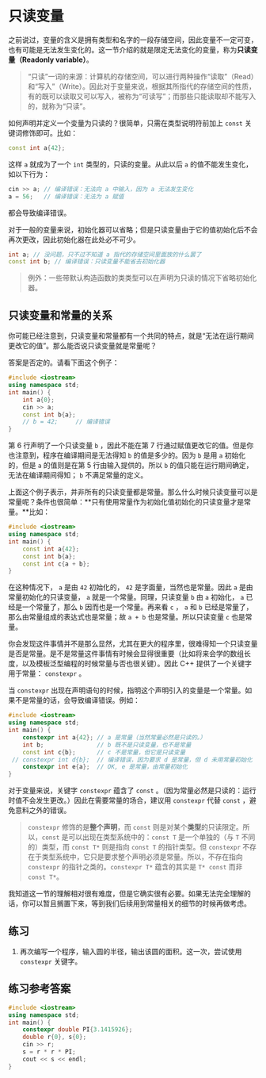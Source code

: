 # 只读变量

之前说过，变量的含义是拥有类型和名字的一段存储空间，因此变量不一定可变，也有可能是无法发生变化的。这一节介绍的就是限定无法变化的变量，称为**只读变量（Readonly variable）**。

> “只读”一词的来源：计算机的存储空间，可以进行两种操作“读取”（Read）和“写入”（Write）。因此对于变量来说，根据其所指代的存储空间的性质，有的既可以读取又可以写入，被称为“可读写”；而那些只能读取却不能写入的，就称为“只读”。

如何声明并定义一个变量为只读的？很简单，只需在类型说明符前加上 `const` 关键词修饰即可。比如：
```cpp
const int a{42};
```
这样 `a` 就成为了一个 `int` 类型的，只读的变量。从此以后 `a` 的值不能发生变化，如以下行为：
```cpp
cin >> a; // 编译错误：无法向 a 中输入，因为 a 无法发生变化
a = 56;   // 编译错误：无法为 a 赋值
```
都会导致编译错误。

对于一般的变量来说，初始化器可以省略；但是只读变量由于它的值初始化后不会再次更改，因此初始化器在此处必不可少。
```cpp
int a; // 没问题，只不过不知道 a 指代的存储空间里面放的什么罢了
const int b; // 编译错误：只读变量不能省去初始化器
```

> 例外：一些带默认构造函数的类类型可以在声明为只读的情况下省略初始化器。

## 只读变量和常量的关系

你可能已经注意到，只读变量和常量都有一个共同的特点，就是“无法在运行期间更改它的值”。那么能否说只读变量就是常量呢？

答案是否定的。请看下面这个例子：
```CPP
#include <iostream>
using namespace std;
int main() {
    int a{0};
    cin >> a;
    const int b{a};
    // b = 42;     // 编译错误
}
```
第 6 行声明了一个只读变量 `b` ，因此不能在第 7 行通过赋值更改它的值。但是你也注意到，程序在编译期间是无法得知 `b` 的值是多少的。因为 `b` 是用 `a` 初始化的，但是 `a` 的值则是在第 5 行由输入提供的。所以 `b` 的值只能在运行期间确定，无法在编译期间得知； `b` 不满足常量的定义。

上面这个例子表示，并非所有的只读变量都是常量。那么什么时候只读变量可以是常量呢？条件也很简单：**只有使用常量作为初始化值初始化的只读变量才是常量。**比如：
```CPP
#include <iostream>
using namespace std;
int main() {
    const int a{42};
    const int b{a};
    const int c{a + b};
}
```
在这种情况下，  `a` 是由 `42` 初始化的， `42` 是字面量，当然也是常量。因此 `a` 是由常量初始化的只读变量， `a` 就是一个常量。同理，只读变量 `b` 由 `a` 初始化， `a` 已经是一个常量了，那么 `b` 因而也是一个常量。再来看 `c` ， `a` 和 `b` 已经是常量了，那么由常量组成的表达式也是常量；故 `a + b` 也是常量。所以只读变量 `c` 也是常量。

你会发现这件事情并不是那么显然，尤其在更大的程序里，很难得知一个只读变量是否是常量。是不是常量这件事情有时候会显得很重要（比如将来会学的数组长度，以及模板泛型编程的时候常量与否也很关键）。因此 C++ 提供了一个关键字用于常量： `constexpr` 。

当 `constexpr` 出现在声明语句的时候，指明这个声明引入的变量是一个常量。如果不是常量的话，会导致编译错误。例如：
```CPP
#include <iostream>
using namespace std;
int main() {
    constexpr int a{42}; // a 是常量（当然常量必然是只读的。）
    int b;               // b 既不是只读变量，也不是常量
    const int c{b};      // c 不是常量，但它是只读变量
 // constexpr int d{b};  // 编译错误，因为要求 d 是常量，但 d 未用常量初始化
    constexpr int e{a};  // OK, e 是常量，由常量初始化
}    
```
对于变量来说，关键字 `constexpr` 蕴含了 `const` 。（因为常量必然是只读的：运行时值不会发生更改。）因此在需要常量的场合，建议用 `constexpr` 代替 `const` ，避免意料之外的错误。

> `constexpr` 修饰的是**整个声明**，而 `const` 则是对某个**类型**的只读限定。所以，`const` 是可以出现在类型系统中的：`const T` 是一个单独的（与 `T` 不同的）类型，而 `const T*` 则是指向 `const T` 的指针类型。但 `constexpr` 不存在于类型系统中，它只是要求整个声明必须是常量。所以，不存在指向 `constexpr` 的指针之类的。`constexpr T*` 蕴含的其实是 `T* const` 而非 `const T*`。

我知道这一节的理解相对很有难度，但是它确实很有必要。如果无法完全理解的话，你可以暂且搁置下来，等到我们后续用到常量相关的细节的时候再做考虑。

## 练习

1. 再次编写一个程序，输入圆的半径，输出该圆的面积。这一次，尝试使用 `constexpr` 关键字。

## 练习参考答案
```CPP
#include <iostream>
using namespace std;
int main() {
    constexpr double PI{3.1415926};
    double r{0}, s{0};
    cin >> r;
    s = r * r * PI;
    cout << s << endl;
}
```

